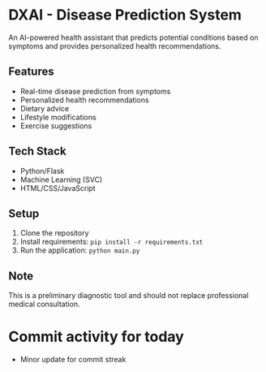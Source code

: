 # DXAI - Disease Prediction System

An AI-powered health assistant that predicts potential conditions based on symptoms and provides personalized health recommendations.

## Features
- Real-time disease prediction from symptoms
- Personalized health recommendations
- Dietary advice
- Lifestyle modifications
- Exercise suggestions

## Tech Stack
- Python/Flask
- Machine Learning (SVC)
- HTML/CSS/JavaScript

## Setup
1. Clone the repository
2. Install requirements: `pip install -r requirements.txt`
3. Run the application: `python main.py`

## Note
This is a preliminary diagnostic tool and should not replace professional medical consultation. 

# Commit activity for today
- Minor update for commit streak 